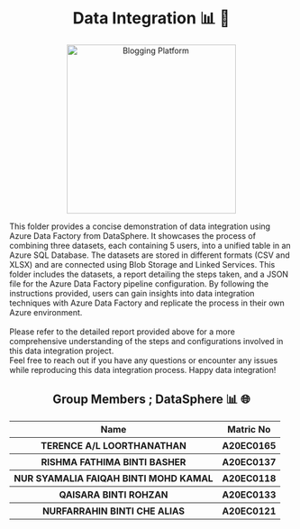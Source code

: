 <h1 align="center"> Data Integration 📊 🧩 <a href="#" target="_blank" rel="noreferrer">  </a>   <br>
</h1>

<p align="center">
  <img src="https://github.com/drshahizan/special-topic-data-engineering/blob/main/assignment/data-integration/submission/DataSphere/images/AzureFactory.jpg" title="Blogging Platform" height="300">
</p>

This folder provides a concise demonstration of data integration using Azure Data Factory from DataSphere. It showcases the process of combining three datasets, each containing 5 users, into a unified table in an Azure SQL Database. The datasets are stored in different formats (CSV and XLSX) and are connected using Blob Storage and Linked Services. This folder includes the datasets, a report detailing the steps taken, and a JSON file for the Azure Data Factory pipeline configuration. By following the instructions provided, users can gain insights into data integration techniques with Azure Data Factory and replicate the process in their own Azure environment.
<br><br>
Please refer to the detailed report provided above for a more comprehensive understanding of the steps and configurations involved in this data integration project.
<br>
Feel free to reach out if you have any questions or encounter any issues while reproducing this data integration process. Happy data integration!

<h2 align="center">
  Group Members ; DataSphere 📊 🌐
  <br>
</h2>
<p align="center">
<table align="center">
  <tr>
    <th>Name</th>
    <th>Matric No</th>
  </tr>
  <tr>
    <th>TERENCE A/L LOORTHANATHAN   </th>
    <th>A20EC0165</th>
  </tr>
    <tr>
    <th>RISHMA FATHIMA BINTI BASHER </th>
    <th>A20EC0137</th>
  </tr>
    <tr>
    <th>NUR SYAMALIA FAIQAH BINTI MOHD KAMAL</th>
    <th>A20EC0118</th>
  </tr>
    <tr>
    <th>QAISARA BINTI ROHZAN</th>
    <th>A20EC0133</th>
  </tr>
    <tr>
    <th>NURFARRAHIN BINTI CHE ALIAS </th>
    <th>A20EC0121</th>
  </tr>
  </table>
</p>

